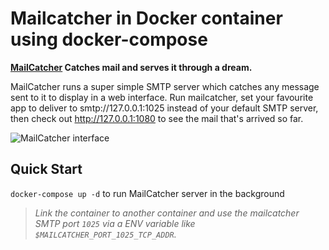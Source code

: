 Mailcatcher in Docker container using docker-compose
=====================================================

**[MailCatcher](http://mailcatcher.me/) Catches mail and serves it through a dream.**

MailCatcher runs a super simple SMTP server which catches any message sent to it to display in a web interface. Run mailcatcher, set your favourite app to deliver to smtp://127.0.0.1:1025 instead of your default SMTP server, then check out http://127.0.0.1:1080 to see the mail that's arrived so far.

![MailCatcher interface](http://f.cl.ly/items/3w2T1p0F3g003b2i1F2z/Screen%20shot%202011-06-23%20at%2011.39.03%20PM.png)

## Quick Start
`docker-compose up -d` to run MailCatcher server in the background

> _Link the container to another container and use the mailcatcher SMTP port `1025` via a ENV variable like `$MAILCATCHER_PORT_1025_TCP_ADDR`._
